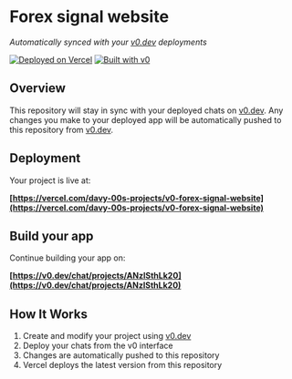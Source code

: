 # Forex signal website

*Automatically synced with your [v0.dev](https://v0.dev) deployments*

[![Deployed on Vercel](https://img.shields.io/badge/Deployed%20on-Vercel-black?style=for-the-badge&logo=vercel)](https://vercel.com/davy-00s-projects/v0-forex-signal-website)
[![Built with v0](https://img.shields.io/badge/Built%20with-v0.dev-black?style=for-the-badge)](https://v0.dev/chat/projects/ANzlSthLk20)

## Overview

This repository will stay in sync with your deployed chats on [v0.dev](https://v0.dev).
Any changes you make to your deployed app will be automatically pushed to this repository from [v0.dev](https://v0.dev).

## Deployment

Your project is live at:

**[https://vercel.com/davy-00s-projects/v0-forex-signal-website](https://vercel.com/davy-00s-projects/v0-forex-signal-website)**

## Build your app

Continue building your app on:

**[https://v0.dev/chat/projects/ANzlSthLk20](https://v0.dev/chat/projects/ANzlSthLk20)**

## How It Works

1. Create and modify your project using [v0.dev](https://v0.dev)
2. Deploy your chats from the v0 interface
3. Changes are automatically pushed to this repository
4. Vercel deploys the latest version from this repository